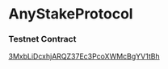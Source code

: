 # AnyStakeProtocol

### Testnet Contract
[3MxbLiDcxhjARQZ37Ec3PcoXWMcBgYV1tBh](https://testnet.wavesexplorer.com/address/3MxbLiDcxhjARQZ37Ec3PcoXWMcBgYV1tBh/tx)
